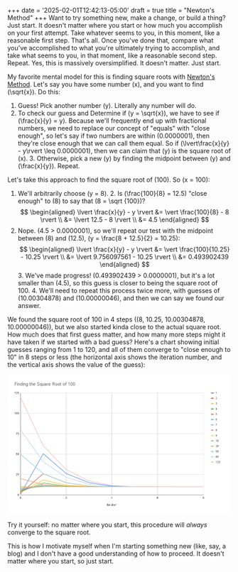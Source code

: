 +++
date = '2025-02-01T12:42:13-05:00'
draft = true
title = "Newton's Method"
+++
Want to try something new, make a change, or build a thing? Just
start. It doesn't matter where you start or how much you accomplish on
your first attempt. Take whatever seems to you, in this moment, like a
reasonable first step. That's all. Once you've done that, compare what
you've accomplished to what you're ultimately trying to accomplish,
and take what seems to you, in that moment, like a reasonable second
step. Repeat. Yes, this is massively oversimplified. It doesn't
matter. Just start.

My favorite mental model for this is finding square roots with
[Newton's
Method](https://en.wikipedia.org/wiki/Newton%27s_method). Let's say
you have some number \(x\), and you want to find \(\sqrt{x}\). Do
this:

1. Guess! Pick another number \(y\). Literally any number will do.
2. To check our guess and Determine if \(y = \sqrt{x}\), we have to
see if \(\frac{x}{y} = y\). Because we'll frequently end up with
fractional numbers, we need to replace our concept of "equals" with
"close enough", so let's say if two numbers are within \(0.0000001\),
then they're close enough that we can call them equal. So if
\(\lvert\frac{x}{y} - y\rvert \leq 0.0000001\), then we can claim that
\(y\) is the square root of \(x\).  3. Otherwise, pick a new \(y\) by
finding the midpoint between \(y\) and \(\frac{x}{y}\). Repeat.

Let's take this approach to find the square root of \(100\). So \(x =
100\):

1. We'll arbitrarily choose \(y = 8\).  2. Is \(\frac{100}{8} = 12.5\)
"close enough" to \(8\) to say that \(8 = \sqrt {100}\)?  $$
\begin{aligned} \lvert \frac{x}{y} - y \rvert &= \vert \frac{100}{8} -
8 \rvert \\ &= \lvert 12.5 - 8 \rvert \\ &= 4.5 \end{aligned} $$
3. Nope. \(4.5 > 0.0000001\), so we'll repeat our test with the
midpoint between \(8\) and \(12.5\), \(y = \frac{8 + 12.5}{2} =
10.25\): $$ \begin{aligned} \lvert \frac{x}{y} - y \rvert &= \vert
\frac{100}{10.25} - 10.25 \rvert \\ &= \lvert 9.756097561 - 10.25
\rvert \\ &= 0.493902439 \end{aligned} $$ 3. We've made progress!
\(0.493902439 > 0.0000001\), but it's a lot smaller than \(4.5\), so
this guess is closer to being the square root of 100.  4. We'll need
to repeat this process twice more, with guesses of \(10.00304878\) and
\(10.00000046\), and then we can say we found our answer.

We found the square root of 100 in 4 steps (\(8, 10.25, 10.00304878,
10.00000046\)), but we also started kinda close to the actual square
root. How much does that first guess matter, and how many more steps
might it have taken if we started with a bad guess? Here's a chart
showing initial guesses ranging from 1 to 120, and all of them
converge to "close enough to 10" in 8 steps or less (the horizontal
axis shows the iteration number, and the vertical axis shows the value
of the guess):

![Image](Finding_the_Square_Root_of_100.png)

Try it yourself: no matter where you start, this procedure will
*always* converge to the square root.

This is how I motivate myself when I'm starting something new (like, 
say, a blog) and I don't have a good understanding of how to
proceed. It doesn't matter where you start, so just start.
